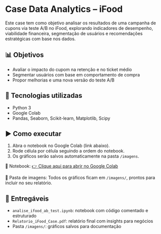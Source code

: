 # Case Data Analytics – iFood

Este case tem como objetivo analisar os resultados de uma campanha de cupons via teste A/B no iFood, explorando indicadores de desempenho, viabilidade financeira, segmentação de usuários e recomendações estratégicas com base nos dados.

## 📊 Objetivos
- Avaliar o impacto do cupom na retenção e no ticket médio
- Segmentar usuários com base em comportamento de compra
- Propor melhorias e uma nova versão do teste A/B

## 🧠 Tecnologias utilizadas
- Python 3
- Google Colab
- Pandas, Seaborn, Scikit-learn, Matplotlib, Scipy

## ▶️ Como executar

1. Abra o notebook no Google Colab (link abaixo).
2. Rode célula por célula seguindo a ordem do notebook.
3. Os gráficos serão salvos automaticamente na pasta `/imagens`.

📌 Notebook:
[👉 Clique aqui para abrir no Google Colab](https://colab.research.google.com/github/SEU_USUARIO/NOME_DO_REPO/blob/main/analise_ifood_ab_test.ipynb)

📁 Pasta de imagens:
Todos os gráficos ficam em `/imagens/`, prontos para incluir no seu relatório.

## 📄 Entregáveis
- `analise_ifood_ab_test.ipynb`: notebook com código comentado e estruturado
- `Relatorio_iFood_Case.pdf`: relatório final com insights para negócios
- Pasta `/imagens/`: gráficos salvos para documentação
